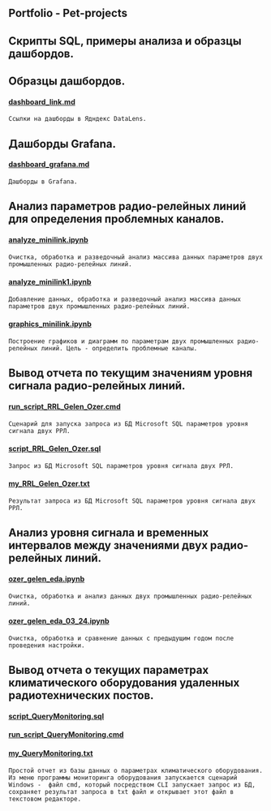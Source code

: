 ## Portfolio - Pet-projects

## Скрипты SQL, примеры анализа и образцы дашбордов.

## Образцы дашбордов.
#### [dashboard_link.md](https://github.com/edwan70/Portfolio/blob/master/Pet-projects/dashboard_link.md)
`Ссылки на дашборды в Ядндекс DataLens.`

## Дашборды Grafana.
#### [dashboard_grafana.md](https://github.com/edwan70/Portfolio/blob/master/Pet-projects/dashboard_grafana.md)
`Дашборды в Grafana.`

## Анализ параметров радио-релейных линий для определения проблемных каналов.
#### [analyze_minilink.ipynb](https://github.com/edwan70/Portfolio/blob/master/Pet-projects/analyze_minilink.ipynb)
`Очистка, обработка и разведочный анализ массива данных параметров двух промышленных радио-релейных линий.`
#### [analyze_minilink1.ipynb](https://github.com/edwan70/Portfolio/blob/master/Pet-projects/analyze_minilink1.ipynb)
`Добавление данных, обработка и разведочный анализ массива данных параметров двух промышленных радио-релейных линий.`
#### [graphics_minilink.ipynb](https://github.com/edwan70/Portfolio/blob/master/Pet-projects/graphics_minilink.ipynb) 
`Построение графиков и диаграмм по параметрам двух промышленных радио-релейных линий.
Цель - определить проблемные каналы.`
## Вывод отчета по текущим значениям уровня сигнала радио-релейных линий.
#### [run_script_RRL_Gelen_Ozer.cmd](https://github.com/edwan70/Portfolio/blob/master/Pet-projects/run_script_RRL_Gelen_Ozer.cmd)  
`Сценарий для запуска запроса из БД Microsoft SQL параметров уровня сигнала двух РРЛ.`  
#### [script_RRL_Gelen_Ozer.sql](https://github.com/edwan70/Portfolio/blob/master/Pet-projects/script_RRL_Gelen_Ozer.sql)
`Запрос из БД Microsoft SQL параметров уровня сигнала двух РРЛ.`  
#### [my_RRL_Gelen_Ozer.txt](https://github.com/edwan70/Portfolio/blob/master/Pet-projects/my_RRL_Gelen_Ozer.txt)
`Результат запроса из БД Microsoft SQL параметров уровня сигнала двух РРЛ.`
## Анализ уровня сигнала и временных интервалов между значениями двух радио-релейных линий.
#### [ozer_gelen_eda.ipynb](https://github.com/edwan70/Portfolio/blob/master/Pet-projects/ozer_gelen_eda.ipynb)
`Очистка, обработка и анализ данных двух промышленных радио-релейных линий.`
#### [ozer_gelen_eda_03_24.ipynb](https://github.com/edwan70/Portfolio/blob/master/Pet-projects/ozer_gelen_eda_03_24.ipynb)
`Очистка, обработка и сравнение данных с предыдущим годом после проведения настройки.`
## Вывод отчета о текущих параметрах климатического оборудования удаленных радиотехнических постов.
#### [script_QueryMonitoring.sql](https://github.com/edwan70/Portfolio/blob/master/Pet-projects/script_QueryMonitoring.sql)  
#### [run_script_QueryMonitoring.cmd](https://github.com/edwan70/Portfolio/blob/master/Pet-projects/run_script_QueryMonitoring.cmd)  
#### [my_QueryMonitoring.txt](https://github.com/edwan70/Portfolio/blob/master/Pet-projects/my_QueryMonitoring.txt)
`Простой отчет из базы данных о параметрах климатического оборудования. Из меню программы мониторинга оборудования запускается сценарий Windows - 
файл cmd, который посредством CLI запускает запрос из БД, сохраняет результат запроса в txt файл и открывает этот файл в текстовом редакторе.`  
